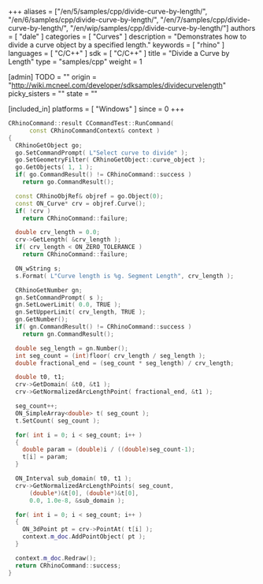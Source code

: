 +++
aliases = ["/en/5/samples/cpp/divide-curve-by-length/", "/en/6/samples/cpp/divide-curve-by-length/", "/en/7/samples/cpp/divide-curve-by-length/", "/en/wip/samples/cpp/divide-curve-by-length/"]
authors = [ "dale" ]
categories = [ "Curves" ]
description = "Demonstrates how to divide a curve object by a specified length."
keywords = [ "rhino" ]
languages = [ "C/C++" ]
sdk = [ "C/C++" ]
title = "Divide a Curve by Length"
type = "samples/cpp"
weight = 1

[admin]
TODO = ""
origin = "http://wiki.mcneel.com/developer/sdksamples/dividecurvelength"
picky_sisters = ""
state = ""

[included_in]
platforms = [ "Windows" ]
since = 0
+++

```cpp
CRhinoCommand::result CCommandTest::RunCommand(
      const CRhinoCommandContext& context )
{
  CRhinoGetObject go;
  go.SetCommandPrompt( L"Select curve to divide" );
  go.SetGeometryFilter( CRhinoGetObject::curve_object );
  go.GetObjects( 1, 1 );
  if( go.CommandResult() != CRhinoCommand::success )
    return go.CommandResult();

  const CRhinoObjRef& objref = go.Object(0);
  const ON_Curve* crv = objref.Curve();
  if( !crv )
    return CRhinoCommand::failure;

  double crv_length = 0.0;
  crv->GetLength( &crv_length );
  if( crv_length < ON_ZERO_TOLERANCE )
    return CRhinoCommand::failure;

  ON_wString s;
  s.Format( L"Curve length is %g. Segment Length", crv_length );

  CRhinoGetNumber gn;
  gn.SetCommandPrompt( s );
  gn.SetLowerLimit( 0.0, TRUE );
  gn.SetUpperLimit( crv_length, TRUE );
  gn.GetNumber();
  if( gn.CommandResult() != CRhinoCommand::success )
    return gn.CommandResult();

  double seg_length = gn.Number();
  int seg_count = (int)floor( crv_length / seg_length );
  double fractional_end = (seg_count * seg_length) / crv_length;

  double t0, t1;
  crv->GetDomain( &t0, &t1 );
  crv->GetNormalizedArcLengthPoint( fractional_end, &t1 );

  seg_count++;
  ON_SimpleArray<double> t( seg_count );
  t.SetCount( seg_count );

  for( int i = 0; i < seg_count; i++ )
  {
    double param = (double)i / ((double)seg_count-1);
    t[i] = param;
  }

  ON_Interval sub_domain( t0, t1 );
  crv->GetNormalizedArcLengthPoints( seg_count,
      (double*)&t[0], (double*)&t[0],
      0.0, 1.0e-8, &sub_domain );

  for( int i = 0; i < seg_count; i++ )
  {
    ON_3dPoint pt = crv->PointAt( t[i] );
    context.m_doc.AddPointObject( pt );
  }

  context.m_doc.Redraw();
  return CRhinoCommand::success;
}
```
